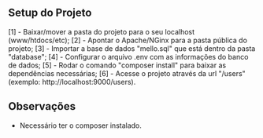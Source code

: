 ## Setup do Projeto

[1] - Baixar/mover a pasta do projeto para o seu localhost (www/htdocs/etc);
[2] - Apontar o Apache/NGinx para a pasta pública do projeto;
[3] - Importar a base de dados "mello.sql" que está dentro da pasta "database";
[4] - Configurar o arquivo .env com as informações do banco de dados;
[5] - Rodar o comando "composer install" para baixar as dependências necessárias;
[6] - Acesse o projeto através da url "/users" (exemplo: http://localhost:9000/users).

## Observações

- Necessário ter o composer instalado.